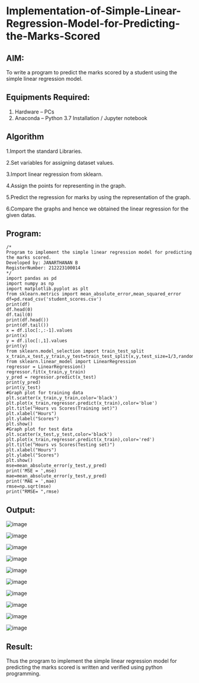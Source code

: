 # Implementation-of-Simple-Linear-Regression-Model-for-Predicting-the-Marks-Scored

## AIM:
To write a program to predict the marks scored by a student using the simple linear regression model.

## Equipments Required:
1. Hardware – PCs
2. Anaconda – Python 3.7 Installation / Jupyter notebook

## Algorithm
1.Import the standard Libraries.

2.Set variables for assigning dataset values.

3.Import linear regression from sklearn.

4.Assign the points for representing in the graph.

5.Predict the regression for marks by using the representation of the graph.

6.Compare the graphs and hence we obtained the linear regression for the given datas. 

## Program:
```
/*
Program to implement the simple linear regression model for predicting the marks scored.
Developed by: JANARTHANAN B
RegisterNumber: 212223100014
*/
import pandas as pd
import numpy as np
import matplotlib.pyplot as plt
from sklearn.metrics import mean_absolute_error,mean_squared_error
df=pd.read_csv('student_scores.csv')
print(df)
df.head(0)
df.tail(0)
print(df.head())
print(df.tail())
x = df.iloc[:,:-1].values
print(x)
y = df.iloc[:,1].values
print(y)
from sklearn.model_selection import train_test_split
x_train,x_test,y_train,y_test=train_test_split(x,y,test_size=1/3,random_state=0)
from sklearn.linear_model import LinearRegression
regressor = LinearRegression()
regressor.fit(x_train,y_train)
y_pred = regressor.predict(x_test)
print(y_pred)
print(y_test)
#Graph plot for training data
plt.scatter(x_train,y_train,color='black')
plt.plot(x_train,regressor.predict(x_train),color='blue')
plt.title("Hours vs Scores(Training set)")
plt.xlabel("Hours")
plt.ylabel("Scores")
plt.show()
#Graph plot for test data
plt.scatter(x_test,y_test,color='black')
plt.plot(x_train,regressor.predict(x_train),color='red')
plt.title("Hours vs Scores(Testing set)")
plt.xlabel("Hours")
plt.ylabel("Scores")
plt.show()
mse=mean_absolute_error(y_test,y_pred)
print('MSE = ',mse)
mae=mean_absolute_error(y_test,y_pred)
print('MAE = ',mae)
rmse=np.sqrt(mse)
print("RMSE= ",rmse)

```

## Output:
![image](https://github.com/user-attachments/assets/d5e9a552-6a47-4156-8185-89497356b603)

![image](https://github.com/user-attachments/assets/3510adf3-9266-4fde-a5ee-1f87d33508cd)

![image](https://github.com/user-attachments/assets/b65955c7-4f8e-4f20-986c-6e21d0ed4b43)

![image](https://github.com/user-attachments/assets/dddbafae-eed6-439b-9c78-caaa459e2f81)

![image](https://github.com/user-attachments/assets/0427bebc-b39b-4345-90dc-4daafbca3d72)

![image](https://github.com/user-attachments/assets/0e7c38a0-9dff-4a3f-9f4a-384b2170d6ab)

![image](https://github.com/user-attachments/assets/a0ff0bd6-f19b-4c7d-b500-316a47ebe2a0)

![image](https://github.com/user-attachments/assets/63bb195d-a859-4694-a6cd-bcecaefc53d9)

![image](https://github.com/user-attachments/assets/b05459c2-5061-4277-bb98-779d8ae1af96)

![image](https://github.com/user-attachments/assets/3eb88a00-d0b9-4edf-8ff6-2dc8c90db2c6)



## Result:
Thus the program to implement the simple linear regression model for predicting the marks scored is written and verified using python programming.
